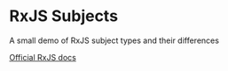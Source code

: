 # RxJS Subjects
A small demo of RxJS subject types and their differences

[Official RxJS docs](http://reactivex.io/documentation/subject.html)
